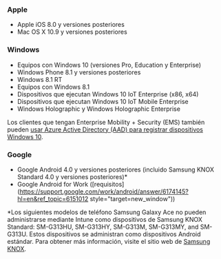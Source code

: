 

### <a name="apple"></a>Apple
  - Apple iOS 8.0 y versiones posteriores
  - Mac OS X 10.9 y versiones posteriores

### <a name="windows"></a>Windows
  - Equipos con Windows 10 (versiones Pro, Education y Enterprise)
  - Windows Phone 8.1 y versiones posteriores
  - Windows 8.1 RT
  - Equipos con Windows 8.1
  - Dispositivos que ejecutan Windows 10 IoT Enterprise (x86, x64)
  - Dispositivos que ejecutan Windows 10 IoT Mobile Enterprise
  - Windows Holographic y Windows Holographic Enterprise

Los clientes que tengan Enterprise Mobility + Security (EMS) también pueden [usar Azure Active Directory (AAD) para registrar dispositivos Windows 10](/intune/deploy-use/set-up-windows-device-management-with-microsoft-intune#azure-active-directory-enrollment).

### <a name="google"></a>Google
- Google Android 4.0 y versiones posteriores (incluido Samsung KNOX Standard 4.0 y versiones posteriores)*
- Google Android for Work ([requisitos](https://support.google.com/work/android/answer/6174145?hl=en&ref_topic=6151012 style="target=new_window"))

*Los siguientes modelos de teléfono Samsung Galaxy Ace no pueden administrarse mediante Intune como dispositivos de Samsung KNOX Standard: SM-G313HU, SM-G313HY, SM-G313M, SM-G313MY, and SM-G313U. Estos dispositivos se administran como dispositivos Android estándar. Para obtener más información, visite el sitio web de [Samsung KNOX](https://www.samsungknox.com/en).
 


<!--HONumber=Jan17_HO2-->


